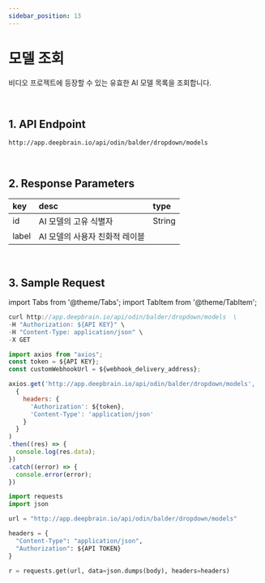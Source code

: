 ```yaml
---
sidebar_position: 13
---
```


# 모델 조회

비디오 프로젝트에 등장할 수 있는 유효한 AI 모델 목록을 조회합니다.

<br/>

## 1. API Endpoint

```http
http://app.deepbrain.io/api/odin/balder/dropdown/models
```

<br/>

## 2. Response Parameters

|key|desc|type|
|:---|:---|:---|
|id|AI 모델의 고유 식별자|String|
|label|AI 모델의 사용자 친화적 레이블||

<br/>


## 3. Sample Request

import Tabs from '@theme/Tabs';
import TabItem from '@theme/TabItem';

<Tabs>
<TabItem value="curl" label="cURL">

```js
curl http://app.deepbrain.io/api/odin/balder/dropdown/models  \
-H "Authorization: ${API KEY}" \
-H "Content-Type: application/json" \
-X GET 
```

</TabItem>
<TabItem value="js" label="Node.js">

```js
import axios from "axios";
const token = ${API KEY};
const customWebhookUrl = ${webhook_delivery_address};

axios.get('http://app.deepbrain.io/api/odin/balder/dropdown/models', 
  {
    headers: {
      'Authorization': ${token},
      'Content-Type': 'application/json'
    }
  }
)
.then((res) => {
  console.log(res.data);
})
.catch((error) => {
  console.error(error);
})
```

</TabItem>
<TabItem value="py" label="Python">

```py
import requests
import json

url = "http://app.deepbrain.io/api/odin/balder/dropdown/models"

headers = {
  "Content-Type": "application/json",
  "Authorization": ${API TOKEN}
}

r = requests.get(url, data=json.dumps(body), headers=headers)
```

</TabItem>
</Tabs>